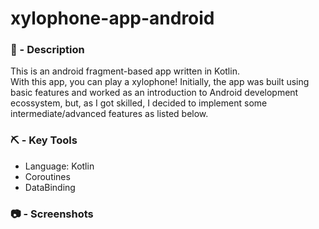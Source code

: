 # xylophone-app-android

### 📝 - Description

This is an android fragment-based app written in Kotlin. <br/>
With this app, you can play a xylophone!
Initially, the app was built using basic features and worked as an introduction to Android development ecossystem, but, as I got skilled, I decided to implement some intermediate/advanced features as listed below.

### ⛏️ - Key Tools
- Language: Kotlin
- Coroutines
- DataBinding

### :camera: - Screenshots
